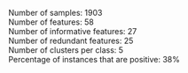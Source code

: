 Number of samples: 1903\
Number of features: 58\
Number of informative features: 27\
Number of redundant features: 25\
Number of clusters per class: 5\
Percentage of instances that are positive: 38%
